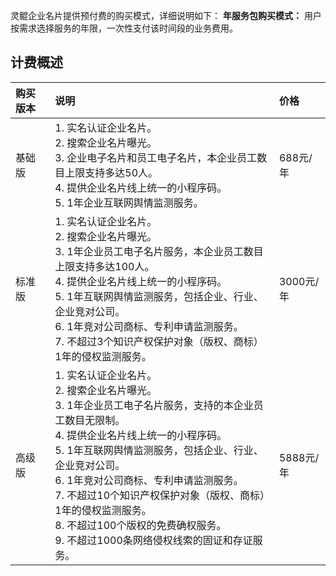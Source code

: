 灵鲲企业名片提供预付费的购买模式，详细说明如下：
**年服务包购买模式：**
用户按需求选择服务的年限，一次性支付该时间段的业务费用。


## 计费概述

| 购买版本 | 说明                                                         | 价格      |
| :------- | :----------------------------------------------------------- | :-------- |
| 基础版   | 1. 实名认证企业名片。<br> 2. 搜索企业名片曝光。<br> 3. 企业电子名片和员工电子名片，本企业员工数目上限支持多达50人。<br> 4. 提供企业名片线上统一的小程序码。<br> 5. 1年企业互联网舆情监测服务。<br> | 688元/年  |
| 标准版   | 1. 实名认证企业名片。<br>  2. 搜索企业名片曝光。<br>  3. 1年企业员工电子名片服务，本企业员工数目上限支持多达100人。<br>  4. 提供企业名片线上统一的小程序码。<br>  5. 1年互联网舆情监测服务，包括企业、行业、企业竞对公司。<br>  6. 1年竞对公司商标、专利申请监测服务。<br>  7. 不超过3个知识产权保护对象（版权、商标）1年的侵权监测服务。<br>  | 3000元/年 |
| 高级版   | 1. 实名认证企业名片。<br>  2. 搜索企业名片曝光。<br>  3. 1年企业员工电子名片服务，支持的本企业员工数目无限制。<br>  4. 提供企业名片线上统一的小程序码。<br>  5. 1年互联网舆情监测服务，包括企业、行业、企业竞对公司。<br>  6. 1年竞对公司商标、专利申请监测服务。<br>  7. 不超过10个知识产权保护对象（版权、商标）1年的侵权监测服务。<br>  8. 不超过100个版权的免费确权服务。<br>  9. 不超过1000条网络侵权线索的固证和存证服务。<br>  | 5888元/年 |
